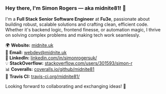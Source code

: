 ### Hey there, I'm Simon Rogers — aka **midnite81**! 👋  

I'm a **Full Stack Senior Software Engineer** at **Fu3e**, passionate about building robust, scalable solutions and crafting clean, efficient code. Whether it's backend logic, frontend finesse, or automation magic, I thrive on solving complex problems and making tech work seamlessly.  

🌍 **Website:** [midnite.uk](https://midnite.uk/)  
📧 **Email:** [webdev@midnite.uk](mailto:webdev@midnite.uk)  
💼 **LinkedIn:** [linkedin.com/in/simonrogersuk/](https://www.linkedin.com/in/simonrogersuk/)  
💡 **StackOverflow:** [stackoverflow.com/users/301593/simon-r](https://stackoverflow.com/users/301593/simon-r)  
📊 **Coveralls:** [coveralls.io/github/midnite81](https://coveralls.io/github/midnite81)  
🚀 **Travis CI:** [travis-ci.org/midnite81/](http://travis-ci.org/midnite81/)  

Looking forward to collaborating and exchanging ideas! 🚀  
